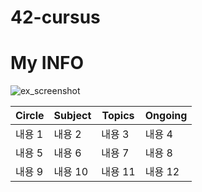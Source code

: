 # 42-cursus

# My INFO

![ex_screenshot](./img/info.png)

|Circle|Subject|Topics|Ongoing|
|---|---|---|---|
|내용 1|내용 2|내용 3|내용 4|
|내용 5|내용 6|내용 7|내용 8|
|내용 9|내용 10|내용 11|내용 12|
